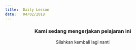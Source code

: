 ```yaml
---
title:  Daily Lesson
date:   04/02/2018
---
```


### <center>Kami sedang mengerjakan pelajaran ini</center>
<center>Silahkan kembali lagi nanti</center>